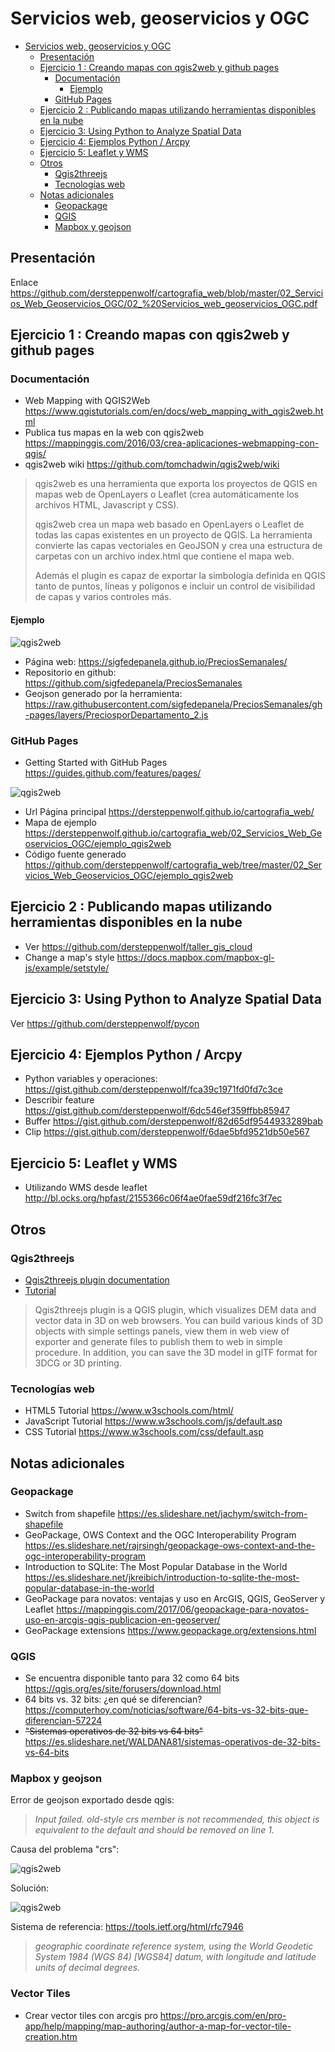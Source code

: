 # Servicios web, geoservicios y OGC

- [Servicios web, geoservicios y OGC](#servicios-web-geoservicios-y-ogc)
  - [Presentación](#presentaci%C3%B3n)
  - [Ejercicio 1 : Creando mapas con qgis2web y github pages](#ejercicio-1--creando-mapas-con-qgis2web-y-github-pages)
    - [Documentación](#documentaci%C3%B3n)
      - [Ejemplo](#ejemplo)
    - [GitHub Pages](#github-pages)
  - [Ejercicio 2 : Publicando mapas utilizando herramientas disponibles en la nube](#ejercicio-2--publicando-mapas-utilizando-herramientas-disponibles-en-la-nube)
  - [Ejercicio 3: Using Python to Analyze Spatial Data](#ejercicio-3-using-python-to-analyze-spatial-data)
  - [Ejercicio 4: Ejemplos Python / Arcpy](#ejercicio-4-ejemplos-python--arcpy)
  - [Ejercicio 5: Leaflet y WMS](#ejercicio-5-leaflet-y-wms)
  - [Otros](#otros)
    - [Qgis2threejs](#qgis2threejs)
    - [Tecnologías web](#tecnolog%C3%ADas-web)
  - [Notas adicionales](#notas-adicionales)
    - [Geopackage](#geopackage)
    - [QGIS](#qgis)
    - [Mapbox y geojson](#mapbox-y-geojson)

## Presentación

Enlace https://github.com/dersteppenwolf/cartografia_web/blob/master/02_Servicios_Web_Geoservicios_OGC/02_%20Servicios_web_geoservicios_OGC.pdf

## Ejercicio 1 : Creando mapas con qgis2web y github pages

### Documentación

- Web Mapping with QGIS2Web https://www.qgistutorials.com/en/docs/web_mapping_with_qgis2web.html
- Publica tus mapas en la web con qgis2web https://mappinggis.com/2016/03/crea-aplicaciones-webmapping-con-qgis/
- qgis2web wiki https://github.com/tomchadwin/qgis2web/wiki

> qgis2web es una herramienta que exporta los proyectos de QGIS en mapas web de OpenLayers o Leaflet (crea automáticamente los archivos HTML, Javascript y CSS).
>
> qgis2web crea un mapa web basado en OpenLayers o Leaflet de todas las capas existentes en un proyecto de QGIS. La herramienta convierte las capas vectoriales en GeoJSON y crea una estructura de carpetas con un archivo index.html que contiene el mapa web.
>
> Además el plugin es capaz de exportar la simbología definida en QGIS tanto de puntos, líneas y polígonos e incluir un control de visibilidad de capas y varios controles más.

#### Ejemplo

![qgis2web](qgis2web.png "qgis2web")

- Página web: https://sigfedepanela.github.io/PreciosSemanales/
- Repositorio en github: https://github.com/sigfedepanela/PreciosSemanales
- Geojson generado por la herramienta: https://raw.githubusercontent.com/sigfedepanela/PreciosSemanales/gh-pages/layers/PreciosporDepartamento_2.js

### GitHub Pages

- Getting Started with GitHub Pages https://guides.github.com/features/pages/

![qgis2web](pages.png "pages")

- Url Página principal https://dersteppenwolf.github.io/cartografia_web/
- Mapa de ejemplo https://dersteppenwolf.github.io/cartografia_web/02_Servicios_Web_Geoservicios_OGC/ejemplo_qgis2web
- Código fuente generado https://github.com/dersteppenwolf/cartografia_web/tree/master/02_Servicios_Web_Geoservicios_OGC/ejemplo_qgis2web

## Ejercicio 2 : Publicando mapas utilizando herramientas disponibles en la nube

- Ver https://github.com/dersteppenwolf/taller_gis_cloud
- Change a map's style https://docs.mapbox.com/mapbox-gl-js/example/setstyle/

## Ejercicio 3: Using Python to Analyze Spatial Data

Ver https://github.com/dersteppenwolf/pycon

## Ejercicio 4: Ejemplos Python / Arcpy

- Python variables y operaciones: https://gist.github.com/dersteppenwolf/fca39c1971fd0fd7c3ce
- Describir feature https://gist.github.com/dersteppenwolf/6dc546ef359ffbb85947
- Buffer https://gist.github.com/dersteppenwolf/82d65df9544933289bab
- Clip https://gist.github.com/dersteppenwolf/6dae5bfd9521db50e567

## Ejercicio 5: Leaflet y WMS

- Utilizando WMS desde leaflet http://bl.ocks.org/hpfast/2155366c06f4ae0fae59df216fc3f7ec

## Otros

### Qgis2threejs

- [Qgis2threejs plugin documentation](https://qgis2threejs.readthedocs.io/en/docs/)
- [Tutorial](https://qgis2threejs.readthedocs.io/en/docs/Tutorial.html)

> Qgis2threejs plugin is a QGIS plugin, which visualizes DEM data and vector data in 3D on web browsers. You can build various kinds of 3D objects with simple settings panels, view them in web view of exporter and generate files to publish them to web in simple procedure. In addition, you can save the 3D model in glTF format for 3DCG or 3D printing.

### Tecnologías web

- HTML5 Tutorial https://www.w3schools.com/html/
- JavaScript Tutorial https://www.w3schools.com/js/default.asp
- CSS Tutorial https://www.w3schools.com/css/default.asp

## Notas adicionales

### Geopackage

- Switch from shapefile https://es.slideshare.net/jachym/switch-from-shapefile
- GeoPackage, OWS Context and the OGC Interoperability Program https://es.slideshare.net/rajrsingh/geopackage-ows-context-and-the-ogc-interoperability-program
- Introduction to SQLite: The Most Popular Database in the World https://es.slideshare.net/jkreibich/introduction-to-sqlite-the-most-popular-database-in-the-world
- GeoPackage para novatos: ventajas y uso en ArcGIS, QGIS, GeoServer y Leaflet https://mappinggis.com/2017/06/geopackage-para-novatos-uso-en-arcgis-qgis-publicacion-en-geoserver/
- GeoPackage extensions https://www.geopackage.org/extensions.html

### QGIS

- Se encuentra disponible tanto para 32 como 64 bits https://qgis.org/es/site/forusers/download.html
- 64 bits vs. 32 bits: ¿en qué se diferencian? https://computerhoy.com/noticias/software/64-bits-vs-32-bits-que-diferencian-57224
- ~~"Sistemas operativos de 32 bits vs 64 bits"~~ https://es.slideshare.net/WALDANA81/sistemas-operativos-de-32-bits-vs-64-bits

### Mapbox y geojson

Error de geojson exportado desde qgis:

> _Input failed. old-style crs member is not recommended, this object is equivalent to the default and should be removed on line 1._

Causa del problema "crs":

![qgis2web](geojson1.png "qgis2web")

Solución:

![qgis2web](geojson2.png "qgis2web")

Sistema de referencia: https://tools.ietf.org/html/rfc7946

> _geographic coordinate reference system, using the World Geodetic System 1984 (WGS 84) [WGS84] datum, with longitude and latitude units of decimal degrees_.

### Vector Tiles

- Crear vector tiles con arcgis pro https://pro.arcgis.com/en/pro-app/help/mapping/map-authoring/author-a-map-for-vector-tile-creation.htm
